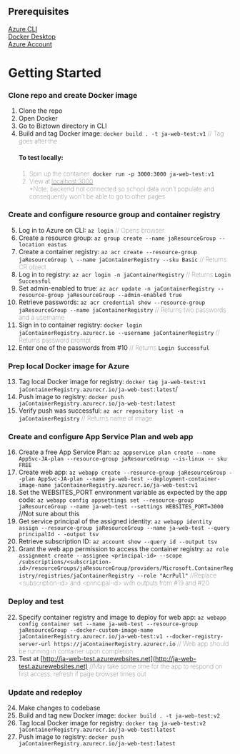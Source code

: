 ## Prerequisites

[Azure CLI](https://docs.microsoft.com/en-us/cli/azure/install-azure-cli)\
[Docker Desktop](https://www.docker.com/products/docker-desktop)\
[Azure Account](https://azure.microsoft.com/en-us/overview/)

# Getting Started

### Clone repo and create Docker image

1. Clone the repo
2. Open Docker
3. Go to Biztown directory in CLI
4. Build and tag Docker image: `docker build . -t ja-web-test:v1` <span style="font-weight: lighter">// Tag goes after the :<span>
   #### To test locally:
   1. Spin up the container: `docker run -p 3000:3000 ja-web-test:v1`
   2. View at [localhost:3000](http://localhost:3000/)  
      \*Note, backend not connected so school data won't populate and consequently won't be able to go to other pages

### Create and configure resource group and container registry

5. Log in to Azure on CLI: `az login` <span style="font-weight: lighter">// Opens browser</span>
6. Create a resource group: `az group create --name jaResourceGroup --location eastus`
7. Create a container registry: `az acr create --resource-group jaResourceGroup \ --name jaContainerRegistry --sku Basic` <span style="font-weight: lighter">// Returns CR object</span>
8. Log in to registry: `az acr login -n jaContainerRegistry` <span style="font-weight: lighter">// Returns `Login Successful`</span>
9. Set admin-enabled to true: `az acr update -n jaContainerRegistry --resource-group jaResourceGroup --admin-enabled true`
10. Retrieve passwords: `az acr credential show --resource-group jaResourceGroup --name jaContainerRegistry` <span style="font-weight: lighter">// Returns two passwords and a username</span>
11. Sign in to container registry: `docker login jaContainerRegistry.azurecr.io --username jaContainerRegistry` <span style="font-weight: lighter">// Returns password prompt</span>
12. Enter one of the passwords from \#10 <span style="font-weight: lighter">// Returns `Login Successful`</span>

### Prep local Docker image for Azure

13. Tag local Docker image for registry: `docker tag ja-web-test:v1 jaContainerRegistry.azurecr.io/ja-web-test:latest`/
14. Push image to registry: `docker push jaContainerRegistry.azurecr.io/ja-web-test:latest`
15. Verify push was successful: `az acr repository list -n jaContainerRegistry` <span style="font-weight: lighter">// Returns name of image</span>

### Create and configure App Service Plan and web app

16. Create a free App Service Plan: `az appservice plan create --name AppSvc-JA-plan --resource-group jaResourceGroup --is-linux -- sku FREE`
17. Create web app: `az webapp create --resource-group jaResourceGroup --plan AppSvc-JA-plan --name ja-web-test --deployment-container-image-name jaContainerRegistry.azurecr.io/ja-web-test:v1`
18. Set the WEBSITES_PORT environment variable as expected by the app code: `az webapp config appsettings set --resource-group jaResourceGroup --name ja-web-test --settings WEBSITES_PORT=3000` //Not sure about this
19. Get service principal of the assigned identity: `az webapp identity assign --resource-group jaResourceGroup --name ja-web-test --query principalId - -output tsv`
20. Retrieve subscription ID: `az account show --query id --output tsv`
21. Grant the web app permission to access the container registry: `az role assignment create --assignee <principal-id> --scope /subscriptions/<subscription-id>/resourceGroups/jaResourceGroup/providers/Microsoft.ContainerRegistry/registries/jaContainerRegistry --role "AcrPull"` <span style="font-weight: lighter">//Replace \<subscription-id\> and \<principal-id\> with outputs from \#19 and \#20</span>

### Deploy and test

22. Specify container registry and image to deploy for web app: `az webapp config container set --name ja-web-test --resource-group jaResourceGroup --docker-custom-image-name jaContainerRegistry.azurecr.io/ja-web-test:v1 --docker-registry-server-url https://jaContainerRegistry.azurecr.io` <span style="font-weight: lighter">// Web app should be running in container upon completion</span>
23. Test at [http://ja-web-test.azurewebsites.net](http://ja-web-test.azurewebsites.net) <span style="font-weight: lighter">//May take some time for the app to respond on first access; refresh if page browser times out</span>

### Update and redeploy
   
24. Make changes to codebase
25. Build and tag new Docker image: `docker build . -t ja-web-test:v2`
26. Tag local Docker image for registry: `docker tag ja-web-test:v2 jaContainerRegistry.azurecr.io/ja-web-test:latest`
27. Push image to registry: `docker push jaContainerRegistry.azurecr.io/ja-web-test:latest`
<!-- To get Tenant-ID, run: `az account show` <span style="font-weight: lighter">// Copy returned 'homeTenantId' prop</span> -->
